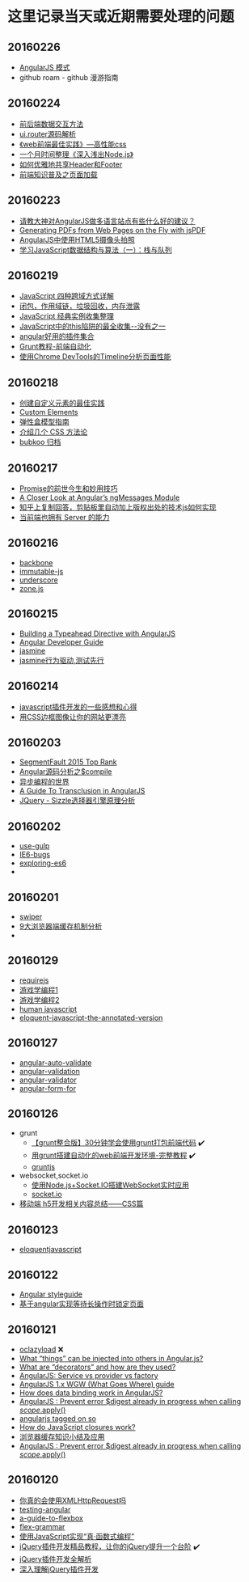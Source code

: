 # 这里记录当天或近期需要处理的问题

## 20160226
* [AngularJS 模式](https://github.com/mgechev/angularjs-in-patterns/blob/master/i18n/README-zh-cn.md)
* github roam - github 漫游指南

## 20160224
* [前后端数据交互方法](http://www.html-js.com/article/Nimojs--frontend-development)
* [ui.router源码解析](http://www.html-js.com/article/Front-end-source-code-analysis-original-uirouter-source-code-analysis)
* [《web前端最佳实践》—高性能css](http://www.html-js.com/article/Front-end-home-best-practice-in-front-of-the-web-high-performance-CSS)
* [一个月时间整理《深入浅出Node.js》](http://www.html-js.com/article/The-little-front-end-tw93-a-month-finishing-explain-profound-theories-in-simple-language-Nodejs)
* [如何优雅地共享Header和Footer](https://segmentfault.com/a/1190000004458280)
* [前端知识普及之页面加载](https://segmentfault.com/a/1190000004466407)

## 20160223
* [请教大神对AngularJS做多语言站点有些什么好的建议？](http://www.html-js.com/topic/825)
* [Generating PDFs from Web Pages on the Fly with jsPDF](http://www.sitepoint.com/generating-pdfs-from-web-pages-on-the-fly-with-jspdf/)
* [AngularJS中使用HTML5摄像头拍照](http://www.html5cn.org/article-9343-1.html)
* [学习JavaScript数据结构与算法（一）：栈与队列](http://www.imooc.com/article/4543)

## 20160219
* [JavaScript 四种跨域方式详解](https://segmentfault.com/a/1190000003642057)
* [闭包，作用域链，垃圾回收，内存泄露](https://segmentfault.com/a/1190000002778015)
* [JavaScript 经典实例收集整理](https://segmentfault.com/a/1190000002559158)
* [JavaScript中的this陷阱的最全收集--没有之一](https://segmentfault.com/a/1190000002640298)
* [angular好用的插件集合](https://segmentfault.com/a/1190000003858219)
* [Grunt教程-前端自动化](https://segmentfault.com/a/1190000002605983)
* [使用Chrome DevTools的Timeline分析页面性能](https://segmentfault.com/a/1190000003991459)

## 20160218
* [创建自定义元素的最佳实践](http://bubkoo.com/2015/02/02/best-practice-for-creating-custom-elements/)
* [Custom Elements](http://www.html5rocks.com/zh/tutorials/webcomponents/customelements/)
* [弹性盒模型指南](http://bubkoo.com/2015/04/17/a-visual-guide-to-css3-flexbox-properties/)
* [介绍几个 CSS 方法论](http://bubkoo.com/2015/06/25/css-methodologies/)
* [bubkoo 归档](http://bubkoo.com/archives/)

## 20160217
* [Promise的前世今生和妙用技巧](http://www.cnblogs.com/whitewolf/p/promise-best-practice.html)
* [A Closer Look at Angular’s ngMessages Module](http://www.sitepoint.com/closer-look-angulars-ngmessages-module/)
* [知乎上复制回答，剪贴板里自动加上版权出处的技术js如何实现](https://www.zhihu.com/question/38685128)
* [当前端也拥有 Server 的能力](http://www.barretlee.com/blog/2016/02/16/when-fe-has-the-power-of-server/)

## 20160216
* [backbone](https://github.com/jashkenas/backbone)
* [immutable-js](https://github.com/facebook/immutable-js)
* [underscore](https://github.com/jashkenas/underscore)
* [zone.js](https://github.com/angular/zone.js)

## 20160215
* [Building a Typeahead Directive with AngularJS](http://hueypetersen.com/posts/2013/06/24/typeahead-with-angular/?utm_campaign=NG-Newsletter&utm_medium=email&utm_source=NG-Newsletter_135)
* [Angular Developer Guide](https://gitcafe.com/Angularjs/Angularjs-Developer-Guide/blob/master/AngularJS%E5%BC%80%E5%8F%91%E6%8C%87%E5%8D%9703%EF%BC%9AHTML%E7%BC%96%E8%AF%91%E5%99%A8.md)
* [jasmine](http://jasmine.github.io/2.0/introduction.html#section-Standalone_Distribution)
* [jasmine行为驱动,测试先行](http://blog.fens.me/nodejs-jasmine-bdd/)

## 20160214
* [javascript插件开发的一些感想和心得](http://luopq.com/2016/02/04/think-js-plugin/)
* [用CSS边框图像让你的网站更漂亮](http://developer.51cto.com/art/201601/503890.htm)

## 20160203
* [SegmentFault 2015 Top Rank](https://segmentfault.com/a/1190000004292681)
* [Angular源码分析之$compile](https://segmentfault.com/a/1190000004373258)
* [异步编程的世界](https://segmentfault.com/a/1190000003503573)
* [A Guide To Transclusion in AngularJS](http://teropa.info/blog/2015/06/09/transclusion.html)
* [JQuery - Sizzle选择器引擎原理分析](https://segmentfault.com/a/1190000003933990)

## 20160202
* [use-gulp](https://github.com/Platform-CUF/use-gulp)
* [IE6-bugs](https://github.com/hjzheng/IE6-bugs)
* [exploring-es6](http://es6-org.github.io/exploring-es6/)
* 

## 20160201
* [swiper](http://www.swiper.com.cn/)
* [9大浏览器端缓存机制分析](http://www.codeceo.com/article/9-broswer-cache.html)
* 

## 20160129
* [requirejs](http://www.requirejs.cn/)
* [游戏学编程1](http://cn.codecombat.com/)
* [游戏学编程2](http://www.codewars.com/?language=javascript)
* [human javascript](http://read.humanjavascript.com/ch01-introduction.html)
* [eloquent-javascript-the-annotated-version](http://watchandcode.com/courses/eloquent-javascript-the-annotated-version)

## 20160127
* [angular-auto-validate](https://github.com/jonsamwell/angular-auto-validate)
* [angular-validation](https://github.com/huei90/angular-validation)
* [angular-validator](https://github.com/kelp404/angular-validator)
* [angular-form-for](https://github.com/bvaughn/angular-form-for)

## 20160126
* grunt
    - [【grunt整合版】30分钟学会使用grunt打包前端代码](http://www.cnblogs.com/yexiaochai/p/3603389.html) :heavy_check_mark:
    - [用grunt搭建自动化的web前端开发环境-完整教程](http://developer.51cto.com/art/201506/479127.htm)  :heavy_check_mark:
    - [gruntjs](http://www.gruntjs.net/)
* websocket,socket.io
    - [使用Node.js+Socket.IO搭建WebSocket实时应用](http://www.plhwin.com/2014/05/28/nodejs-socketio/)
    - [socket.io](http://socket.io/get-started/)
* [移动端 h5开发相关内容总结——CSS篇](http://web.jobbole.com/84938/)

## 20160123
* [eloquentjavascript](http://eloquentjavascript.net/)

## 20160122
* [Angular styleguide](https://github.com/johnpapa/angular-styleguide#modules)
* [基于angular实现等待长操作时锁定页面](http://segmentfault.com/a/1190000004343531)

## 20160121
* [oclazyload](https://oclazyload.readme.io/) :x:
* [What “things” can be injected into others in Angular.js?](http://stackoverflow.com/questions/16828287/what-things-can-be-injected-into-others-in-angular-js/16829270#16829270)
* [What are “decorators” and how are they used?](http://stackoverflow.com/questions/16075982/what-are-decorators-and-how-are-they-used)
* [AngularJS: Service vs provider vs factory](http://stackoverflow.com/questions/15666048/angularjs-service-vs-provider-vs-factory/20761653#20761653)
* [AngularJS 1.x WGW (What Goes Where) guide](http://demisx.github.io/angularjs/2014/09/14/angular-what-goes-where.html)
* [How does data binding work in AngularJS?](http://stackoverflow.com/questions/9682092/how-does-data-binding-work-in-angularjs?rq=1)
* [AngularJS : Prevent error $digest already in progress when calling $scope.$apply()](http://stackoverflow.com/questions/12729122/angularjs-prevent-error-digest-already-in-progress-when-calling-scope-apply)
* [angularjs tagged on so](http://stackoverflow.com/questions/tagged/angularjs?sort=frequent&pagesize=15)
* [How do JavaScript closures work?](http://stackoverflow.com/questions/111102/how-do-javascript-closures-work?rq=1)
* [浏览器缓存知识小结及应用](http://web.jobbole.com/84888/)
* [AngularJS : Prevent error $digest already in progress when calling $scope.$apply()](http://stackoverflow.com/questions/12729122/angularjs-prevent-error-digest-already-in-progress-when-calling-scope-apply)

## 20160120
* [你真的会使用XMLHttpRequest吗](http://segmentfault.com/a/1190000004322487)
* [testing-angular](https://daveceddia.com/testing-angular-part-1-karma-setup/)
* [a-guide-to-flexbox](http://www.w3cplus.com/css3/a-guide-to-flexbox.html)
* [flex-grammar](http://www.ruanyifeng.com/blog/2015/07/flex-grammar.html)
* [使用JavaScript实现“真·函数式编程”](http://web.jobbole.com/84882/)
* [jQuery插件开发精品教程，让你的jQuery提升一个台阶](http://www.cnblogs.com/Wayou/p/jquery_plugin_tutorial.html) :heavy_check_mark:
* [jQuery插件开发全解析](http://www.iteye.com/topic/545971)
* [深入理解jQuery插件开发](http://blog.jobbole.com/30550/)
